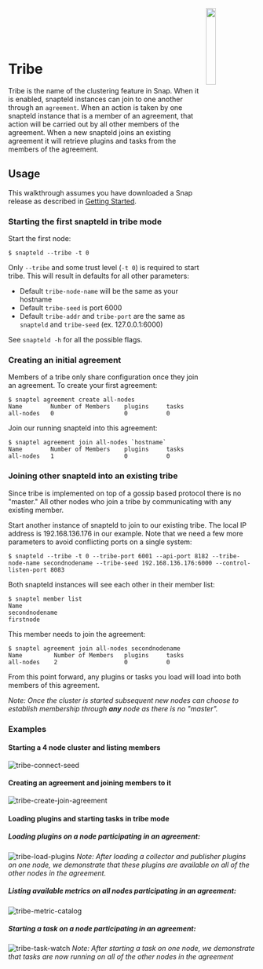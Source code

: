 <!--
http://www.apache.org/licenses/LICENSE-2.0.txt


Copyright 2015 Intel Corporation

Licensed under the Apache License, Version 2.0 (the "License");
you may not use this file except in compliance with the License.
You may obtain a copy of the License at

    http://www.apache.org/licenses/LICENSE-2.0

Unless required by applicable law or agreed to in writing, software
distributed under the License is distributed on an "AS IS" BASIS,
WITHOUT WARRANTIES OR CONDITIONS OF ANY KIND, either express or implied.
See the License for the specific language governing permissions and
limitations under the License.
-->

<img src="https://cloud.githubusercontent.com/assets/6523391/19813910/24b75b66-9d3c-11e6-98ed-e6897faafd1c.png" width="20%" align="right">
</br>
</br>
</br>
</br>

# Tribe

Tribe is the name of the clustering feature in Snap.  When it is enabled, snapteld instances can join to one another through an `agreement`. When an action is taken by one snapteld instance that is a member of an agreement, that action will be carried out by all other members of the agreement. When a new snapteld joins an existing agreement it will retrieve plugins and tasks from the members of the agreement.

## Usage
This walkthrough assumes you have downloaded a Snap release as described in [Getting Started](../README.md#getting-started).

### Starting the first snapteld in tribe mode

Start the first node:
```
$ snapteld --tribe -t 0
```

Only `--tribe` and some trust level (`-t 0`) is required to start tribe. This will result in defaults for all other parameters:
* Default `tribe-node-name` will be the same as your hostname
* Default `tribe-seed` is port 6000
* Default `tribe-addr` and `tribe-port` are the same as `snapteld` and `tribe-seed` (ex. 127.0.0.1:6000)

See `snapteld -h` for all the possible flags.

### Creating an initial agreement

Members of a tribe only share configuration once they join an agreement. To create your first agreement:
```
$ snaptel agreement create all-nodes
Name 	    Number of Members 	 plugins 	 tasks
all-nodes 	0 			         0 		     0
```

Join our running snapteld into this agreement:
```
$ snaptel agreement join all-nodes `hostname`
Name 	    Number of Members 	 plugins 	 tasks
all-nodes 	1 			         0   		 0
```


### Joining other snapteld into an existing tribe
Since tribe is implemented on top of a gossip based protocol there is no "master." All other nodes who join a tribe by communicating with any existing member.

Start another instance of snapteld to join to our existing tribe. The local IP address is 192.168.136.176 in our example. Note that we need a few more parameters to avoid conflicting ports on a single system:
```
$ snapteld --tribe -t 0 --tribe-port 6001 --api-port 8182 --tribe-node-name secondnodename --tribe-seed 192.168.136.176:6000 --control-listen-port 8083
```

Both snapteld instances will see each other in their member list:
```
$ snaptel member list
Name
secondnodename
firstnode
```

This member needs to join the agreement:
```
$ snaptel agreement join all-nodes secondnodename
Name 		 Number of Members 	 plugins 	 tasks
all-nodes 	 2       			 0 		     0
```

From this point forward, any plugins or tasks you load will load into both members of this agreement.

*Note: Once the cluster is started subsequent new nodes can choose to establish membership through **any** node as there is no "master".*

### Examples

#### Starting a 4 node cluster and listing members
![tribe-connect-seed](https://user-images.githubusercontent.com/18285077/28823050-0b8e223c-76bc-11e7-88a4-fa601a03439d.gif)

#### Creating an agreement and joining members to it
![tribe-create-join-agreement](https://user-images.githubusercontent.com/18285077/28823052-0ea6b9ca-76bc-11e7-97d9-16b9b0018709.gif)

#### Loading plugins and starting tasks in tribe mode

##### Loading plugins on a node participating in an agreement:
![tribe-load-plugins](https://user-images.githubusercontent.com/18285077/28826561-d6e5c364-76ca-11e7-961c-22277791d272.gif)
*Note: After loading a collector and publisher plugins on one node, we demonstrate that these plugins are available on all of the other nodes in the agreement.*

##### Listing available metrics on all nodes participating in an agreement:
![tribe-metric-catalog](https://user-images.githubusercontent.com/18285077/28826566-d9094652-76ca-11e7-952e-16de9e79c21f.gif)

##### Starting a task on a node participating in an agreement:
![tribe-task-watch](https://user-images.githubusercontent.com/18285077/28826569-dae32434-76ca-11e7-9c20-3c0baca9bc66.gif)
*Note: After starting a task on one node, we demonstrate that tasks are now running on all of the other nodes in the agreement*
